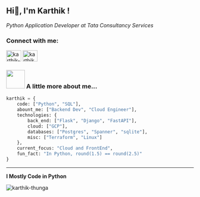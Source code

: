 <h2>Hi👋, I'm Karthik !</h2>
<p><em>Python Application Developer at Tata Consultancy Services</em></p>

<h3 align="left">Connect with me:</h3>
<p align="left">
<a href="https://linkedin.com/in/karthik-thunga" target="blank"><img align="center" src="https://raw.githubusercontent.com/rahuldkjain/github-profile-readme-generator/master/src/images/icons/Social/linked-in-alt.svg" alt="karthik-thunga" height="30" width="40" /></a>
<a href="https://www.leetcode.com/karthik_thunga" target="blank"><img align="center" src="https://raw.githubusercontent.com/rahuldkjain/github-profile-readme-generator/master/src/images/icons/Social/leet-code.svg" alt="karthik_thunga" height="30" width="40" /></a>
</p>

### <img src="https://media.giphy.com/media/VgCDAzcKvsR6OM0uWg/giphy.gif" width="50"> A little more about me...  

```python
karthik = {
    code: ["Python", "SQL"],
    abount_me: ["Backend Dev", "Cloud Engineer"],
    technologies: {
        back_end: ["Flask", "Django", "FastAPI"],
        cloud: ["GCP"],
        databases: ["Postgres", "Spanner", "sqlite"],
        misc: ["Terraform", "Linux"]
    },
    current_focus: "Cloud and FrontEnd",
    fun_fact: "In Python, round(1.5) == round(2.5)"
}
```
---

**I Mostly Code in Python** 

<p><img align="left" src="https://github-readme-stats.vercel.app/api/top-langs?username=karthik-thunga&show_icons=true&locale=en&layout=compact" alt="karthik-thunga" /></p>
